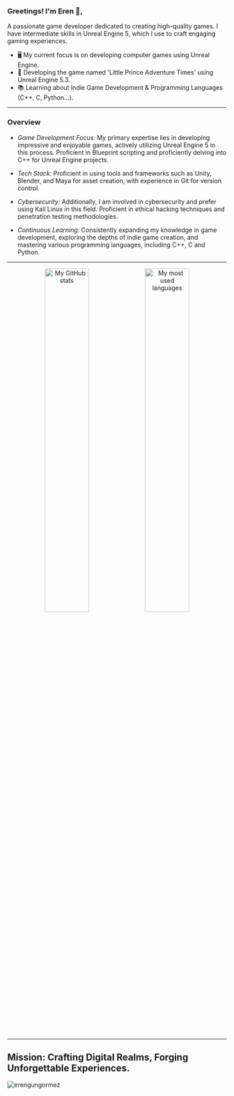 ### Greetings! I'm Eren 👋,
A passionate game developer dedicated to creating high-quality games. I have intermediate skills in Unreal Engine 5, which I use to craft engaging gaming experiences.

- 🖥 My current focus is on developing computer games using Unreal Engine.
- 🦊 Developing the game named 'Little Prince Adventure Times' using Unreal Engine 5.3.
- 📚 Learning about Indie Game Development & Programming Languages (C++, C, Python...).

---

### Overview
- *Game Development Focus:* My primary expertise lies in developing impressive and enjoyable games, actively utilizing Unreal Engine 5 in this process. Proficient in Blueprint scripting and proficiently delving into C++ for Unreal Engine projects.

- *Tech Stack:* Proficient in using tools and frameworks such as Unity, Blender, and Maya for asset creation, with experience in Git for version control.

- *Cybersecurity:* Additionally, I am involved in cybersecurity and prefer using Kali Linux in this field. Proficient in ethical hacking techniques and penetration testing methodologies.

- *Continuous Learning:* Consistently expanding my knowledge in game development, exploring the depths of indie game creation, and mastering various programming languages, including C++, C and Python.

---

<p align="center">
  <img src="https://github-readme-stats.vercel.app/api?erengungormez=MTMLYNX&theme=transparent&hide_border=true&hide=issues&show_icons=true&include_all_commits=true" alt="My GitHub stats" width="45%">
  <img src="https://github-readme-stats.vercel.app/api/top-langs?erengungormez=MTMLYNX&theme=transparent&hide_border=true&hide=html&layout=compact&langs_count=6&card_width=275" alt="My most used languages" width="45%">
</p>

---

## Mission: Crafting Digital Realms, Forging Unforgettable Experiences.

<p align="left">
  <img src="https://komarev.com/ghpvc/?erengungormez=MTMLYNX&label=Profile%20Views&color=0e75b6&style=flat" alt="erengungormez" />
</p>
